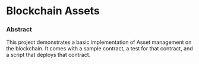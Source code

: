 # Blockchain Assets

### Abstract
This project demonstrates a basic implementation of Asset management on the blockchain. It comes with a sample contract, a test for that contract, and a script that deploys that contract.


